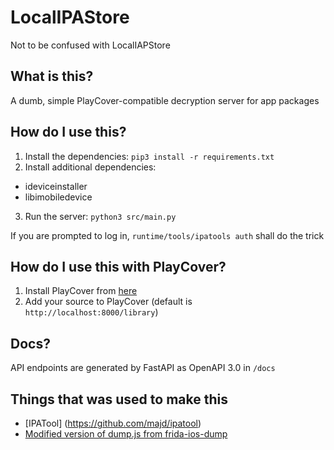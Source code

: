 # LocalIPAStore
Not to be confused with LocalIAPStore

## What is this?
A dumb, simple PlayCover-compatible decryption server for app packages

## How do I use this?
1. Install the dependencies: `pip3 install -r requirements.txt`
2. Install additional dependencies: 
- ideviceinstaller
- libimobiledevice
3. Run the server: `python3 src/main.py`

If you are prompted to log in, `runtime/tools/ipatools auth` shall do the trick

## How do I use this with PlayCover?
1. Install PlayCover from [here](https://playcover.io)
2. Add your source to PlayCover (default is `http://localhost:8000/library`)

## Docs?
API endpoints are generated by FastAPI as OpenAPI 3.0 in `/docs`

## Things that was used to make this
- [IPATool] (https://github.com/majd/ipatool)
- [Modified version of dump.js from frida-ios-dump](https://github.com/AloneMonkey/frida-ios-dump/blob/master/dump.js)